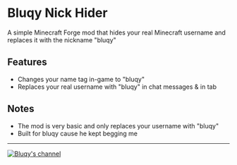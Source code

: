 # Bluqy Nick Hider

A simple Minecraft Forge mod that hides your real Minecraft username and replaces it with the nickname "bluqy"

## Features
- Changes your name tag in-game to "bluqy"
- Replaces your real username with "bluqy" in chat messages & in tab

## Notes
- The mod is very basic and only replaces your username with "bluqy" 
- Built for bluqy cause he kept begging me

---
[![Bluqy's channel](https://img.shields.io/badge/bluqys-channel-FF0000?style=for-the-badge&logo=youtube&logoColor=white)](https://www.youtube.com/@bluqy)
